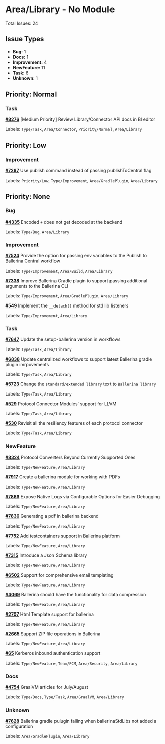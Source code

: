 # Area/Library - No Module

Total Issues: 24

## Issue Types

- **Bug:** 1
- **Docs:** 1
- **Improvement:** 4
- **NewFeature:** 11
- **Task:** 6
- **Unknown:** 1

## Priority: Normal

### Task

**[#8276](https://github.com/ballerina-platform/ballerina-library/issues/8276)** [Medium Priority] Review Library/Connector API docs in BI editor

Labels: `Type/Task`, `Area/Connector`, `Priority/Normal`, `Area/Library`

## Priority: Low

### Improvement

**[#7287](https://github.com/ballerina-platform/ballerina-library/issues/7287)** Use publish command instead of passing publishToCentral flag

Labels: `Priority/Low`, `Type/Improvement`, `Area/GradlePlugin`, `Area/Library`

## Priority: None

### Bug

**[#4335](https://github.com/ballerina-platform/ballerina-library/issues/4335)** Encoded `+` does not get decoded at the backend

Labels: `Type/Bug`, `Area/Library`

### Improvement

**[#7524](https://github.com/ballerina-platform/ballerina-library/issues/7524)** Provide the option for passing env variables to the Publish to Ballerina Central workflow

Labels: `Type/Improvement`, `Area/Build`, `Area/Library`

**[#7338](https://github.com/ballerina-platform/ballerina-library/issues/7338)** Improve Ballerina Gradle plugin to support passing additional arguments to the Ballerina CLI

Labels: `Type/Improvement`, `Area/GradlePlugin`, `Area/Library`

**[#549](https://github.com/ballerina-platform/ballerina-library/issues/549)** Implement the `__detach()` method for std lib listeners

Labels: `Type/Improvement`, `Area/Library`

### Task

**[#7647](https://github.com/ballerina-platform/ballerina-library/issues/7647)** Update the setup-ballerina version in workflows

Labels: `Type/Task`, `Area/Library`

**[#6838](https://github.com/ballerina-platform/ballerina-library/issues/6838)** Update centralized workflows to support latest Ballerina gradle plugin imrpovements

Labels: `Type/Task`, `Area/Library`

**[#5723](https://github.com/ballerina-platform/ballerina-library/issues/5723)** Change the `standard/extended library` text to `Ballerina library`

Labels: `Type/Task`, `Area/Library`

**[#529](https://github.com/ballerina-platform/ballerina-library/issues/529)** Protocol Connector Modules' support for LLVM

Labels: `Type/Task`, `Area/Library`

**[#530](https://github.com/ballerina-platform/ballerina-library/issues/530)** Revisit all the resiliency features of each protocol connector 

Labels: `Type/Task`, `Area/Library`

### NewFeature

**[#8324](https://github.com/ballerina-platform/ballerina-library/issues/8324)** Protocol Converters Beyond Currently Supported Ones

Labels: `Type/NewFeature`, `Area/Library`

**[#7917](https://github.com/ballerina-platform/ballerina-library/issues/7917)** Create a ballerina module for working with PDFs

Labels: `Type/NewFeature`, `Area/Library`

**[#7866](https://github.com/ballerina-platform/ballerina-library/issues/7866)** Expose Native Logs via Configurable Options for Easier Debugging

Labels: `Type/NewFeature`, `Area/Library`

**[#7836](https://github.com/ballerina-platform/ballerina-library/issues/7836)** Generating a pdf in ballerina backend

Labels: `Type/NewFeature`, `Area/Library`

**[#7752](https://github.com/ballerina-platform/ballerina-library/issues/7752)** Add testcontainers support in Ballerina platform

Labels: `Type/NewFeature`, `Area/Library`

**[#7315](https://github.com/ballerina-platform/ballerina-library/issues/7315)** Introduce a Json Schema library

Labels: `Type/NewFeature`, `Area/Library`

**[#6502](https://github.com/ballerina-platform/ballerina-library/issues/6502)** Support for comprehensive email templating 

Labels: `Type/NewFeature`, `Area/Library`

**[#4069](https://github.com/ballerina-platform/ballerina-library/issues/4069)** Ballerina should have the functionality for data compression

Labels: `Type/NewFeature`, `Area/Library`

**[#2707](https://github.com/ballerina-platform/ballerina-library/issues/2707)** Html Template support for ballerina 

Labels: `Type/NewFeature`, `Area/Library`

**[#2665](https://github.com/ballerina-platform/ballerina-library/issues/2665)** Support ZIP file operations in Ballerina

Labels: `Type/NewFeature`, `Area/Library`

**[#65](https://github.com/ballerina-platform/ballerina-library/issues/65)** Kerberos inbound authentication support

Labels: `Type/NewFeature`, `Team/PCM`, `Area/Security`, `Area/Library`

### Docs

**[#4754](https://github.com/ballerina-platform/ballerina-library/issues/4754)** GraalVM articles for July/August

Labels: `Type/Docs`, `Type/Task`, `Area/GraalVM`, `Area/Library`

### Unknown

**[#7628](https://github.com/ballerina-platform/ballerina-library/issues/7628)** Ballerina gradle pulugin falling when ballerinaStdLibs not added a configuration

Labels: `Area/GradlePlugin`, `Area/Library`

